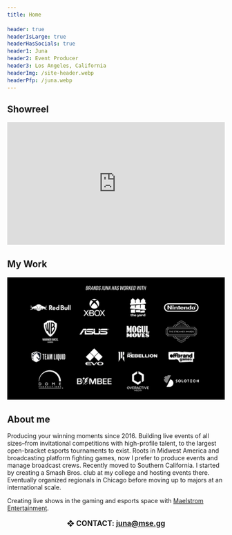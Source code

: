 ```yaml
---
title: Home

header: true
headerIsLarge: true
headerHasSocials: true
header1: Juna
header2: Event Producer
header3: Los Angeles, California
headerImg: /site-header.webp
headerPfp: /juna.webp
---
```


<script language='ts' setup>
import EventList from ".vitepress/components/EventList.vue";
</script>

## Showreel

<iframe style="aspect-ratio: 16 / 9;" width="100%" src="https://www.youtube.com/embed/k06WU3uUCB8?si=I_YXoikfPRV_hSB8" title="YouTube video player" frameborder="0" allow="accelerometer; autoplay; clipboard-write; encrypted-media; gyroscope; picture-in-picture; web-share" referrerpolicy="strict-origin-when-cross-origin" allowfullscreen></iframe>

## My Work

<EventList :events="[
    { name: 'Battle Of BC 7', link: '/events/bobc7', logo: '/bobc7/logo-w-kumite.webp', banner: '/bobc7/kumite-3.jpg' },
    { name: 'Genesis X2', link: '/events/gx2', logo: '/gx2/logo.webp', banner: 'gx2/banner.webp' },
    { name: 'LACS Rivals', link: '/events/lacs-rivals', logo: '/lacs-rivals/logo.webp', banner: 'lacs-rivals/banner.webp' },
    { name: 'Eggdog Invitational', link: '/events/eggdog-invitational', logo: '/eggdog-invitational/logo.webp', banner: '/eggdog-invitational/eggdog-6.webp' },
]" />

![Brands Juna has worked with. Red bull, Xbox, The Yard, Nintendo, Warner Bros Games, Asus, Mogul Moves, The Streamer Awards, Team Liquid, EVO, Shopify Rebellion, Offbrand Games, Dome Productions, Bombee, Overactive Media, & Solotech.](/brands.webp)

## About me

Producing your winning moments since 2016. Building live events of all sizes–from invitational competitions with high-profile talent, to the largest open-bracket esports tournaments to exist. Roots in Midwest America and broadcasting platform fighting games, now I prefer to produce events and manage broadcast crews. Recently moved to Southern California. I started by creating a Smash Bros. club at my college and hosting events there. Eventually organized regionals in Chicago before moving up to majors at an international scale.

Creating live shows in the gaming and esports space with [Maelstrom Entertainment](https://mse.gg/).

<p style="text-align: center; font-weight: 700; font-size: 1.2em">❖ CONTACT: <a href="mailto:juna@mse.gg">juna@mse.gg</a></p>